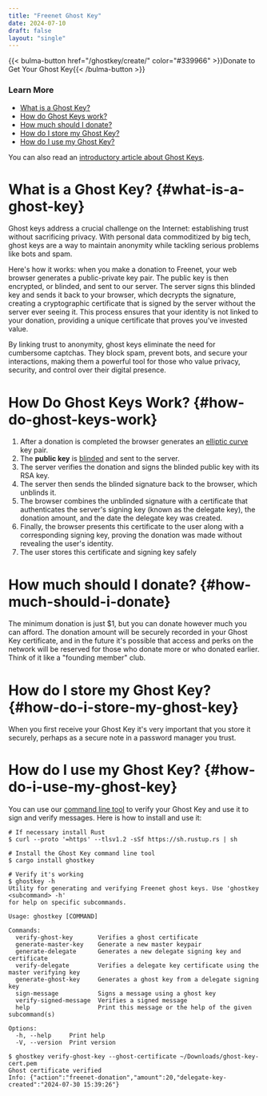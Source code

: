 ```yaml
---
title: "Freenet Ghost Key"
date: 2024-07-10
draft: false
layout: "single"
---
```


{{< bulma-button href="/ghostkey/create/" color="#339966" >}}Donate to Get Your Ghost
Key{{< /bulma-button >}}

### Learn More
- [What is a Ghost Key?](#what-is-a-ghost-key)
- [How do Ghost Keys work?](#how-do-ghost-keys-work)
- [How much should I donate?](#how-much-should-i-donate)
- [How do I store my Ghost Key?](#how-do-i-store-my-ghost-key)
- [How do I use my Ghost Key?](#how-do-i-use-my-ghost-key)

You can also read an [introductory article about Ghost Keys](/news/introducing-ghost-keys/).

# What is a Ghost Key? {#what-is-a-ghost-key}

Ghost keys address a crucial challenge on the Internet: establishing trust without sacrificing
privacy. With personal data commoditized by big tech, ghost keys are a way to maintain anonymity
while tackling serious problems like bots and spam.

Here's how it works: when you make a donation to Freenet, your web browser generates a
public-private key pair. The public key is then encrypted, or blinded, and sent to our server. The
server signs this blinded key and sends it back to your browser, which decrypts the signature,
creating a cryptographic certificate that is signed by the server without the server ever seeing it.
This process ensures that your identity is not linked to your donation, providing a unique
certificate that proves you've invested value.

By linking trust to anonymity, ghost keys eliminate the need for cumbersome captchas. They block
spam, prevent bots, and secure your interactions, making them a powerful tool for those who value
privacy, security, and control over their digital presence.

# How Do Ghost Keys Work? {#how-do-ghost-keys-work}

1. After a donation is completed the browser generates an
   [elliptic curve](https://en.wikipedia.org/wiki/EdDSA) key pair.
2. The **public key** is [blinded](https://www.rfc-editor.org/rfc/rfc9474.html) and sent to the
   server.
3. The server verifies the donation and signs the blinded public key with its RSA key.
4. The server then sends the blinded signature back to the browser, which unblinds it.
5. The browser combines the unblinded signature with a certificate that authenticates the server's
   signing key (known as the delegate key), the donation amount, and the date the delegate key was
   created.
6. Finally, the browser presents this certificate to the user along with a corresponding signing
   key, proving the donation was made without revealing the user's identity.
7. The user stores this certificate and signing key safely

# How much should I donate? {#how-much-should-i-donate}

The minimum donation is just $1, but you can donate however much you can afford. The donation amount
will be securely recorded in your Ghost Key certificate, and in the future it's possible that access
and perks on the network will be reserved for those who donate more or who donated earlier. Think of
it like a "founding member" club.

# How do I store my Ghost Key? {#how-do-i-store-my-ghost-key}

When you first receive your Ghost Key it's very important that you store it securely, perhaps as a
secure note in a password manager you trust.

# How do I use my Ghost Key? {#how-do-i-use-my-ghost-key}

You can use our [command line tool](https://crates.io/crates/ghostkey) to verify your Ghost Key and
use it to sign and verify messages. Here is how to install and use it:

```
# If necessary install Rust
$ curl --proto '=https' --tlsv1.2 -sSf https://sh.rustup.rs | sh

# Install the Ghost Key command line tool
$ cargo install ghostkey

# Verify it's working
$ ghostkey -h
Utility for generating and verifying Freenet ghost keys. Use 'ghostkey <subcommand> -h'
for help on specific subcommands.

Usage: ghostkey [COMMAND]

Commands:
  verify-ghost-key       Verifies a ghost certificate
  generate-master-key    Generate a new master keypair
  generate-delegate      Generates a new delegate signing key and certificate
  verify-delegate        Verifies a delegate key certificate using the master verifying key
  generate-ghost-key     Generates a ghost key from a delegate signing key
  sign-message           Signs a message using a ghost key
  verify-signed-message  Verifies a signed message
  help                   Print this message or the help of the given subcommand(s)

Options:
  -h, --help     Print help
  -V, --version  Print version

$ ghostkey verify-ghost-key --ghost-certificate ~/Downloads/ghost-key-cert.pem
Ghost certificate verified
Info: {"action":"freenet-donation","amount":20,"delegate-key-created":"2024-07-30 15:39:26"}
```
